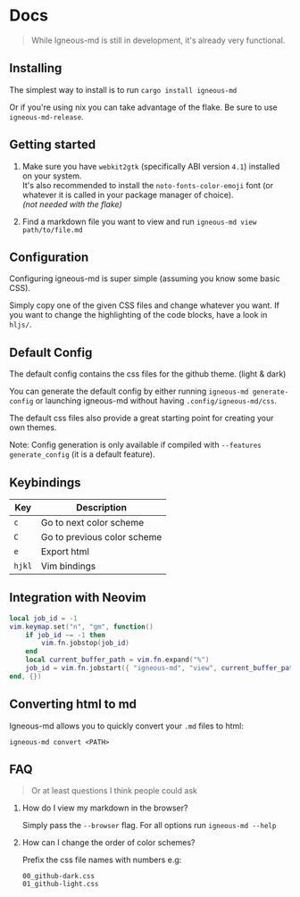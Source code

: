 # Docs

> While Igneous-md is still in development, it's already very functional.

## Installing

The simplest way to install is to run `cargo install igneous-md`

Or if you're using nix you can take advantage of the flake. Be sure to use `igneous-md-release`.

## Getting started

1. Make sure you have `webkit2gtk` (specifically ABI version `4.1`) installed on your system. <br>
It's also recommended to install the `noto-fonts-color-emoji` font (or whatever it is called in your package manager of choice). <br>
*(not needed with the flake)*

2. Find a markdown file you want to view and run `igneous-md view path/to/file.md`

## Configuration

Configuring igneous-md is super simple (assuming you know some basic CSS).

Simply copy one of the given CSS files and change whatever you want. If you want to change the highlighting of the code blocks, have a look in `hljs/`.

## Default Config 

The default config contains the css files for the github theme. (light & dark)

You can generate the default config by either running `igneous-md generate-config` or launching igneous-md without having `.config/igneous-md/css`.

The default css files also provide a great starting point for creating your own themes.

Note: Config generation is only available if compiled with `--features generate_config` (it is a default feature).

## Keybindings

| Key    | Description                  |
| ------ | ---------------------------- |
| `c`    | Go to next color scheme      |
| `C`    | Go to previous color scheme  |
| `e`    | Export html                  |
| `hjkl` | Vim bindings                 |

## Integration with Neovim

```lua
local job_id = -1
vim.keymap.set("n", "gm", function()
	if job_id ~= -1 then
		vim.fn.jobstop(job_id)
	end
	local current_buffer_path = vim.fn.expand("%")
	job_id = vim.fn.jobstart({ "igneous-md", "view", current_buffer_path })
end, {})
```

## Converting html to md 

Igneous-md allows you to quickly convert your `.md` files to html: 

`igneous-md convert <PATH>`

## FAQ

> Or at least questions I think people could ask

1. How do I view my markdown in the browser?

   Simply pass the `--browser` flag. For all options run `igneous-md --help`

2. How can I change the order of color schemes?

   Prefix the css file names with numbers e.g:

   ```
   00_github-dark.css
   01_github-light.css
   ```
